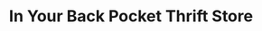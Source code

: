 ---
title: "In Your Back Pocket Thrift Store"
url: /lawrencetown/in-your-back-pocket-thrift-store/
shop: Gebrauchtwaren
---